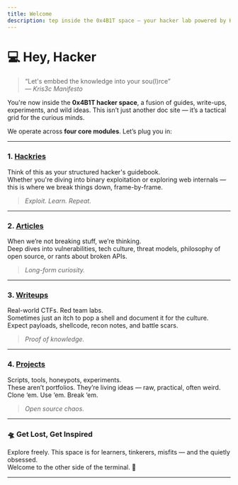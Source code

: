 ```yaml
---
title: Welcome
description: tep inside the 0x4B1T space — your hacker lab powered by Kris3c.
---
```


# 💻 Hey, Hacker

> “Let's embbed the knowledge into your sou(l)rce”  
> — _Kris3c Manifesto_

You're now inside the **0x4B1T hacker space**, a fusion of guides, write-ups, experiments, and wild ideas. This isn’t just another doc site — it’s a tactical grid for the curious minds.

We operate across **four core modules**. Let’s plug you in:

---

### 1. [Hackries](/hackries/find-your-way)

Think of this as your structured hacker's guidebook.  
Whether you're diving into binary exploitation or exploring web internals — this is where we break things down, frame-by-frame.

> _Exploit. Learn. Repeat._

---

### 2. [Articles](/articles/find-your-way)

When we’re not breaking stuff, we’re thinking.  
Deep dives into vulnerabilities, tech culture, threat models, philosophy of open source, or rants about broken APIs.

> _Long-form curiosity._

---

### 3. [Writeups](/writeups/find-your-way)

Real-world CTFs. Red team labs.  
Sometimes just an itch to pop a shell and document it for the culture.  
Expect payloads, shellcode, recon notes, and battle scars.

> _Proof of knowledge._

---

### 4. [Projects](/projects/find-your-way)

Scripts, tools, honeypots, experiments.  
These aren’t portfolios. They’re living ideas — raw, practical, often weird.  
Clone ‘em. Use ‘em. Break ‘em.

> _Open source chaos._

---

### 🛸 Get Lost, Get Inspired

Explore freely. This space is for learners, tinkerers, misfits — and the quietly obsessed.  
Welcome to the other side of the terminal. 🖤

---

